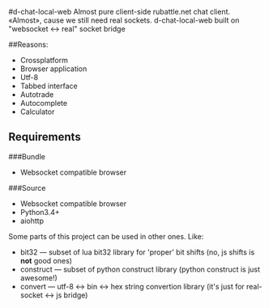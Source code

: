 #d-chat-local-web
Almost pure client-side rubattle.net chat client. «Almost», cause we still need real sockets. d-chat-local-web built on "websocket <-> real" socket bridge

##Reasons:
* Crossplatform
* Browser application
* Utf-8
* Tabbed interface
* Autotrade
* Autocomplete
* Calculator

## Requirements
###Bundle
* Websocket compatible browser

###Source
* Websocket compatible browser
* Python3.4+
* aiohttp

Some parts of this project can be used in other ones. Like:
* bit32 — subset of lua bit32 library for 'proper' bit shifts (no, js shifts is **not** good ones)
* construct — subset of python construct library (python construct is just awesome!)
* convert — utf-8 <-> bin <-> hex string convertion library (it's just for real-socket <-> js bridge)
